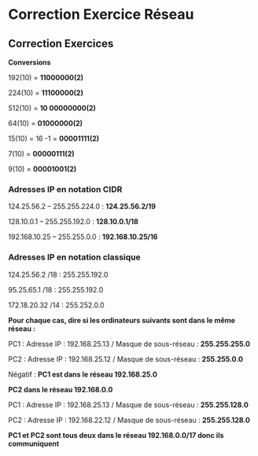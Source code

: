 # Correction Exercice Réseau

## Correction Exercices

**Conversions**

192(10) = **11000000(2)**

224(10) = **11100000(2)**

512(10) = **10 00000000(2)**

64(10) = **01000000(2)**

15(10) = 16 -1 = **00001111(2)**

7(10) = **00000111(2)**

9(10) = **00001001(2)**

### Adresses IP en notation CIDR

124.25.56.2 – 255.255.224.0 : **124.25.56.2/19**

128.10.0.1 – 255.255.192.0 : **128.10.0.1/18**

192.168.10.25 – 255.255.0.0 : **192.168.10.25/16**

### Adresses IP en notation classique

124.25.56.2 /18 : 255.255.192.0

95.25.65.1 /18 : 255.255.192.0

172.18.20.32 /14 : 255.252.0.0

**Pour chaque cas, dire si les ordinateurs suivants sont dans le même réseau :**

PC1 : Adresse IP : 192.168.25.13 / Masque de sous-réseau : **255.255.255.0**

PC2 : Adresse IP : 192.168.25.12 / Masque de sous-réseau : **255.255.0.0**

Négatif : **PC1 est dans le réseau 192.168.25.0**

**PC2 dans le réseau 192.168.0.0**

PC1 : Adresse IP : 192.168.25.13 / Masque de sous-réseau : **255.255.128.0**

PC2 : Adresse IP : 192.168.22.12 / Masque de sous-réseau : **255.255.128.0**

**PC1 et PC2 sont tous deux dans le réseau 192.168.0.0/17 donc ils communiquent**